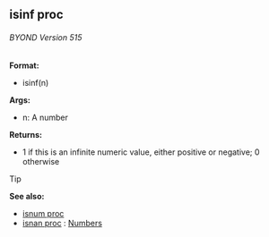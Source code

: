 ## isinf proc 
###### BYOND Version 515

<!-- -->
**Format:**
+   isinf(n)
<!-- -->
**Args:**
+   n: A number
<!-- -->
**Returns:**
+   1 if this is an infinite numeric value, either positive or negative;
    0 otherwise

> [!TIP] 
> **See also:**
> +   [isnum proc](/ref/proc/isnum.md) 
> +   [isnan proc](/ref/proc/isnan.md) :   [Numbers](/notes/numbers)